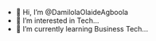 - 👋 Hi, I’m @DamilolaOlaideAgboola
- 👀 I’m interested in Tech...
- 🌱 I’m currently learning Business Tech...
<!---
DamilolaOlaideAgboola/DamilolaOlaideAgboola is a ✨ special ✨ repository because its `README.md` (this file) appears on your GitHub profile.
You can click the Preview link to take a look at your changes.
--->
